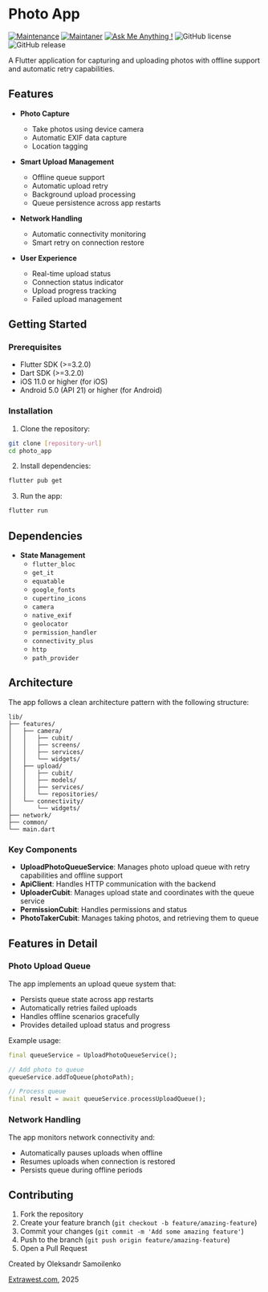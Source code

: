 # Photo App
[![Maintenance](https://img.shields.io/badge/Maintained%3F-yes-green.svg)]()
[![Maintaner](https://img.shields.io/static/v1?label=Oleksandr%20Samoilenko&message=Maintainer&color=red)](mailto:oleksandr.samoilenko@extrawest.com)
[![Ask Me Anything !](https://img.shields.io/badge/Ask%20me-anything-1abc9c.svg)]()
![GitHub license](https://img.shields.io/github/license/Naereen/StrapDown.js.svg)
![GitHub release](https://img.shields.io/badge/release-v1.0.0-blue)

A Flutter application for capturing and uploading photos with offline support and automatic retry capabilities.

## Features

-   **Photo Capture**

    -   Take photos using device camera
    -   Automatic EXIF data capture
    -   Location tagging

-   **Smart Upload Management**

    -   Offline queue support
    -   Automatic upload retry
    -   Background upload processing
    -   Queue persistence across app restarts

-   **Network Handling**
    -   Automatic connectivity monitoring
    -   Smart retry on connection restore
    

-   **User Experience**
    -   Real-time upload status
    -   Connection status indicator
    -   Upload progress tracking
    -   Failed upload management

## Getting Started

### Prerequisites

-   Flutter SDK (>=3.2.0)
-   Dart SDK (>=3.2.0)
-   iOS 11.0 or higher (for iOS)
-   Android 5.0 (API 21) or higher (for Android)

### Installation

1. Clone the repository:

```bash
git clone [repository-url]
cd photo_app
```

2. Install dependencies:

```bash
flutter pub get
```

3. Run the app:

```bash
flutter run
```

## Dependencies

-   **State Management**
    -   `flutter_bloc`
    -   `get_it`
    -   `equatable`
    -   `google_fonts`
    -   `cupertino_icons`
    -   `camera`
    -   `native_exif`
    -   `geolocator`
    -   `permission_handler`
    -   `connectivity_plus`
    -   `http`
    -   `path_provider`

## Architecture

The app follows a clean architecture pattern with the following structure:

```
lib/
├── features/
│   ├── camera/
│   │   ├── cubit/
│   │   ├── screens/
│   │   ├── services/
│   │   └── widgets/
│   ├── upload/
│   │   ├── cubit/
│   │   ├── models/
│   │   ├── services/
│   │   └── repositories/
│   └── connectivity/
│       └── widgets/
├── network/
├── common/
└── main.dart
```

### Key Components

-   **UploadPhotoQueueService**: Manages photo upload queue with retry capabilities and offline support
-   **ApiClient**: Handles HTTP communication with the backend
-   **UploaderCubit**: Manages upload state and coordinates with the queue service
-   **PermissionCubit**: Handles permissions and status
-   **PhotoTakerCubit**: Manages taking photos, and retrieving them to queue

## Features in Detail

### Photo Upload Queue

The app implements an upload queue system that:

-   Persists queue state across app restarts
-   Automatically retries failed uploads
-   Handles offline scenarios gracefully
-   Provides detailed upload status and progress

Example usage:

```dart
final queueService = UploadPhotoQueueService();

// Add photo to queue
queueService.addToQueue(photoPath);

// Process queue
final result = await queueService.processUploadQueue();
```

### Network Handling

The app monitors network connectivity and:

-   Automatically pauses uploads when offline
-   Resumes uploads when connection is restored
-   Persists queue during offline periods

## Contributing

1. Fork the repository
2. Create your feature branch (`git checkout -b feature/amazing-feature`)
3. Commit your changes (`git commit -m 'Add some amazing feature'`)
4. Push to the branch (`git push origin feature/amazing-feature`)
5. Open a Pull Request

Created by Oleksandr Samoilenko

[Extrawest.com](https://www.extrawest.com), 2025
